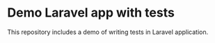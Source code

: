 # Demo Laravel app with tests

This repository includes a demo of writing tests in Laravel application.
